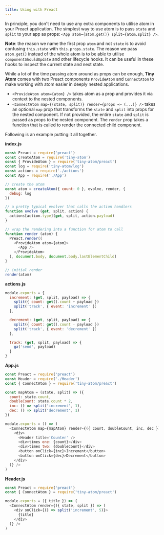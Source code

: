 ```yaml
---
title: Using with Preact
---
```


In principle, you don't need to use any extra components to utilise atom in your Preact application. The simplest way to use atom is to pass `state` and `split` to your app as props: `<App atom={atom.get()} split={atom.split} />`.

**Note**: the reason we name the first prop `atom` and not `state` is to avoid confusing `this.state` with `this.props.state`. The reason we pass `atom.get()` instead of the whole atom is to be able to utilise `componentShouldUpdate` and other lifecycle hooks. It can be useful in these hooks to inspect the current state and next state.

While a lot of the time passing atom around as props can be enough, **Tiny Atom** comes with two Preact components `ProvideAtom` and `ConnectAtom` to make working with atom easier in deeply nested applications.

* `<ProvideAtom atom={atom} />` takes atom as a prop and provides it via context to the nested components.
* `<ConnectAtom map={(state, split)} render={props => (...)} />` takes an optional `map` prop that transforms the `state` and `split` into props for the nested component. If not provided, the entire `state` and `split` is passed as props to the nested component. The `render` prop takes a function that is called to render the connected child component.

Following is an example putting it all together.

**index.js**

```js
const Preact = require('preact')
const createAtom = require('tiny-atom')
const { ProvideAtom } = require('tiny-atom/preact')
const log = require('tiny-atom/log')
const actions = require('./actions')
const App = require('./App')

// create the atom
const atom = createAtom({ count: 0 }, evolve, render, {
  debug: log
})

// a pretty typical evolver that calls the action handlers
function evolve (get, split, action) {
  actions[action.type](get, split, action.payload)
}

// wrap the rendering into a function for atom to call
function render (atom) {
  Preact.render((
    <ProvideAtom atom={atom}>
      <App />
    </ProvideAtom>
  ), document.body, document.body.lastElementChild)
}

// initial render
render(atom)
```

**actions.js**

```js
module.exports = {
  increment: (get, split, payload) => {
    split({ count: get().count + payload })
    split('track', { event: 'increment' })
  },

  decrement: (get, split, payload) => {
    split({ count: get().count - payload })
    split('track', { event: 'decrement' })
  },

  track: (get, split, payload) => {
    ga('send', payload)
  }
}
```

**App.js**

```js
const Preact = require('preact')
const Header = require('./Header')
const { ConnectAtom } = require('tiny-atom/preact')

const mapAtom = (state, split) => ({
  count: state.count,
  doubleCount: state.count * 2,
  inc: () => split('increment', 1),
  dec: () => split('decrement', 1)
})

module.exports = () => (
  <ConnectAtom map={mapAtom} render={({ count, doubleCount, inc, dec }) => (
    <div>
      <Header title='Counter' />
      <div>times one: {count}</div>
      <div>times two: {doubleCount}</div>
      <button onClick={inc}>Increment</button>
      <button onClick={dec}>Decrement</button>
    </div>
  )} />
)
```

**Header.js**

```js
const Preact = require('preact')
const { ConnectAtom } = require('tiny-atom/preact')

module.exports = ({ title }) => (
  <ConnectAtom render={({ state, split }) => (
    <div onClick={() => split('increment', 5)}>
      {title}
    </div>
  )} />
)
```
